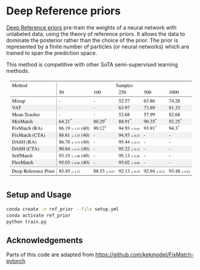 # Deep Reference priors

[Deep Reference priors](https://arxiv.org/abs/2202.00187) pre-train the weights
of a neural network with unlabeled data, using the theory of reference priors.
It allows the data to dominate the posterior rather than the choice of the
prior. The prior is represented by a finite number of particles (or neural
networks) which are trained to span the prediction space.

This method is competitive with other SoTA semi-supervised learning methods.

<p align="center">
<img src="./assets/ref_prior_table.png" width="600">
</p>
  
## Setup and Usage

```bash
conda create -n ref_prior --file setup.yml
conda activate ref_prior
python train.py
```

## Acknowledgements 
Parts of this code are adapted from https://github.com/kekmodel/FixMatch-pytorch
